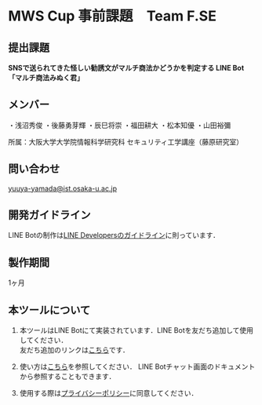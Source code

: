 # MWS Cup 事前課題　Team F.SE

## 提出課題

**SNSで送られてきた怪しい勧誘文がマルチ商法かどうかを判定する
LINE Bot「マルチ商法みぬく君」**

## メンバー

・浅沼秀俊
・後藤勇芽輝
・辰巳将崇
・福田耕大
・松本知優
・山田裕彌

所属：大阪大学大学院情報科学研究科 セキュリティ工学講座（藤原研究室）

## 問い合わせ

yuuya-yamada@ist.osaka-u.ac.jp

## 開発ガイドライン

LINE Botの制作は[LINE Developersのガイドライン](https://developers.line.biz/ja/docs/messaging-api/development-guidelines/)に則っています．

## 製作期間

1ヶ月

## 本ツールについて

   1. 本ツールはLINE Botにて実装されています．LINE Botを友だち追加して使用してください．  
     友だち追加のリンクは[こちら](https://lin.ee/DkctINg)です．

   2. 使い方は[こちら](https://github.com/fseclab-osaka/MWS2022_public/tree/main/UserText)を参照してください．
    LINE Botチャット画面のドキュメントから参照することもできます．
    
   3. 使用する際は[プライバシーポリシー](https://github.com/fseclab-osaka/MWS2022_public/tree/main/PrivacyPolicy)に同意してください．
